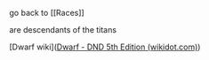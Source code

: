 go back to [[Races]]

are descendants of the titans 

[Dwarf wiki]([Dwarf - DND 5th Edition (wikidot.com)](https://dnd5e.wikidot.com/lineage:dwarf))